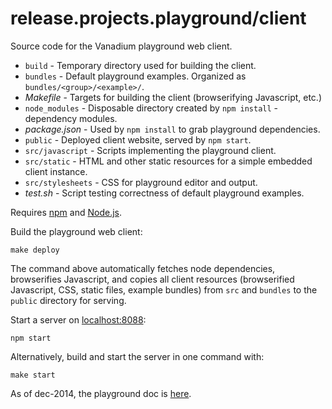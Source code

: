 # release.projects.playground/client

Source code for the Vanadium playground web client.

* `build` - Temporary directory used for building the client.
* `bundles` - Default playground examples. Organized as `bundles/<group>/<example>/`.
* _Makefile_ - Targets for building the client (browserifying Javascript, etc.)
* `node_modules` - Disposable directory created by `npm install` - dependency modules.
* _package.json_ - Used by `npm install` to grab playground dependencies.
* `public` - Deployed client website, served by `npm start`.
* `src/javascript` - Scripts implementing the playground client.
* `src/static` - HTML and other static resources for a simple embedded client instance.
* `src/stylesheets` - CSS for playground editor and output.
* _test.sh_ - Script testing correctness of default playground examples.

Requires [npm] and [Node.js].

Build the playground web client:

    make deploy

The command above automatically fetches node dependencies, browserifies Javascript, and
copies all client resources (browserified Javascript, CSS, static files, example bundles)
from `src` and `bundles` to the `public` directory for serving.

Start a server on [localhost:8088](http://localhost:8088):

    npm start

Alternatively, build and start the server in one command with:

    make start

As of dec-2014, the playground doc is [here][playground-doc].

[Node.js]: http://nodejs.org/
[npm]: https://www.npmjs.com/
[playground-doc]: https://docs.google.com/document/d/1OYuE3XLc5CvDKoJSJ2mYjb9wm9IzTttZtP8coJ_t0Wg/edit#heading=h.i9kd9dq3kqco
